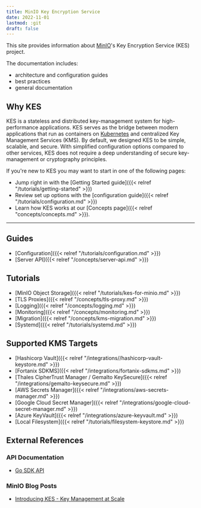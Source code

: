 ```yaml
---
title: MinIO Key Encryption Service
date: 2022-11-01
lastmod: :git
draft: false
---
```


This site provides information about [MinIO](https://min.io?ref=kes-docs)'s Key Encryption Service (KES) project.

The documentation includes:

- architecture and configuration guides
- best practices
- general documentation

## Why KES

KES is a stateless and distributed key-management system for high-performance applications. 
KES serves as the bridge between modern applications that run as containers on [Kubernetes](https://kubernetes.io) and centralized Key Management Services (KMS). 
By default, we designed KES to be simple, scalable, and secure. 
With simplified configuration options compared to other services, KES does not require a deep understanding of secure key-management or cryptography principles.

If you're new to KES you may want to start in one of the following pages:

- Jump right in with the [Getting Started guide]({{< relref "/tutorials/getting-started" >}})
- Review set up options with the [configuration guide]({{< relref "/tutorials/configuration.md" >}}) 
- Learn how KES works at our [Concepts page]({{< relref "concepts/concepts.md" >}}).

***

## Guides
 - [Configuration]({{< relref "/tutorials/configuration.md" >}})
 - [Server API]({{< relref "/concepts/server-api.md" >}})

## Tutorials

 - [MinIO Object Storage]({{< relref "/tutorials/kes-for-minio.md" >}})
 - [TLS Proxies]({{< relref "/concepts/tls-proxy.md" >}})
 - [Logging]({{< relref "/concepts/logging.md" >}})
 - [Monitoring]({{< relref "/concepts/monitoring.md" >}})
 - [Migration]({{< relref "/concepts/kms-migration.md" >}})
 - [Systemd]({{< relref "/tutorials/systemd.md" >}})

## Supported KMS Targets
 - [Hashicorp Vault]({{< relref "/integrations//hashicorp-vault-keystore.md" >}})
 - [Fortanix SDKMS]({{< relref "/integrations/fortanix-sdkms.md" >}})
 - [Thales CipherTrust Manager / Gemalto KeySecure]({{< relref "/integrations/gemalto-keysecure.md" >}})
 - [AWS Secrets Manager]({{< relref "/integrations/aws-secrets-manager.md" >}})
 - [Google Cloud Secret Manager]({{< relref "/integrations/google-cloud-secret-manager.md" >}})
 - [Azure KeyVault]({{< relref "/integrations/azure-keyvault.md" >}})
 - [Local Filesystem]({{< relref "/tutorials/filesystem-keystore.md" >}})


## External References
### API Documentation

 - [Go SDK API](https://pkg.go.dev/github.com/minio/kes?tab=doc)

### MinIO Blog Posts

 - [Introducing KES - Key Management at Scale](https://blog.min.io/introducing-kes/?rel=kes-docs)